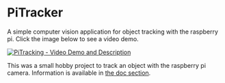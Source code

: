 # PiTracker
A simple computer vision application for object tracking with the raspberry pi. Click the image below to see a video demo.

[![PiTracking - Video Demo and Description](http://img.youtube.com/vi/w-tN5q44wZQ/0.jpg)](https://youtu.be/w-tN5q44wZQ "PiTracking - Video Demo and Description")

This was a small hobby project to track an object with the raspberry pi camera. Information is  available in [the doc section](doc/intro.md). 
